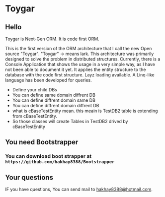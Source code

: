 # Toygar
 
## Hello

Toygar is Next-Gen ORM. It is code first ORM.

This is the first version of the ORM architecture that I call the new Open source "Toygar". 
"Toygar" -> means lark. This architecture was primarily designed to solve the problem in distributed structures. 
Currently, there is a Console Application that shows the usage in a very simple way, as I have not been able to document it yet.
It applies the entity structure to the database with the code first structure. 
Layz loading available. A Linq-like language has been developed for queries. 


- Define your child DBs
- You can define same domain diffrent DB
- You can define diffrent domain same DB
- You can define diffrent domain diffrent DB
- what is cBaseTestEntity mean. this meain is TestDB2 table is extending from cBaseTestEntity.
- So those classes will create Tables in TestDB2 drived by cBaseTestEntity 



## You need Bootstrapper 

### You can download boot strapper at `https://github.com/hakhay8388/Bootstrapper`

## Your questions

IF you have questions, You can send mail to [hakhay8388@hotmail.com](mailto:hakhay8388@hotmail.com).



